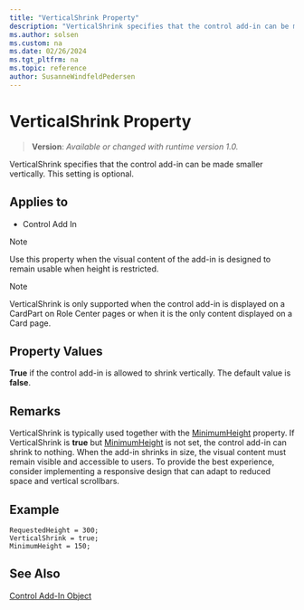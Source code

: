 ```yaml
---
title: "VerticalShrink Property"
description: "VerticalShrink specifies that the control add-in can be made smaller vertically."
ms.author: solsen
ms.custom: na
ms.date: 02/26/2024
ms.tgt_pltfrm: na
ms.topic: reference
author: SusanneWindfeldPedersen
---
```

[//]: # (START>DO_NOT_EDIT)
[//]: # (IMPORTANT:Do not edit any of the content between here and the END>DO_NOT_EDIT.)
[//]: # (Any modifications should be made in the .xml files in the ModernDev repo.)
# VerticalShrink Property
> **Version**: _Available or changed with runtime version 1.0._

VerticalShrink specifies that the control add-in can be made smaller vertically. This setting is optional.

## Applies to
-   Control Add In

[//]: # (IMPORTANT: END>DO_NOT_EDIT)


> [!NOTE]  
> Use this property when the visual content of the add-in is designed to remain usable when height is restricted.

> [!NOTE]  
> VerticalShrink is only supported when the control add-in is displayed on a CardPart on Role Center pages or when it is the only content displayed on a Card page.
  
## Property Values 
 
**True** if the control add-in is allowed to shrink vertically. The default value is **false**. 

## Remarks

VerticalShrink is typically used together with the [MinimumHeight](devenv-minimumheight-property.md) property. If VerticalShrink is **true** but [MinimumHeight](devenv-minimumheight-property.md) is not set, the control add-in can shrink to nothing.
When the add-in shrinks in size, the visual content must remain visible and accessible to users. To provide the best experience, consider implementing a responsive design that can adapt to reduced space and vertical scrollbars.

  
## Example

```AL
RequestedHeight = 300;
VerticalShrink = true;
MinimumHeight = 150;
```

## See Also

[Control Add-In Object](../devenv-control-addin-object.md)  
 